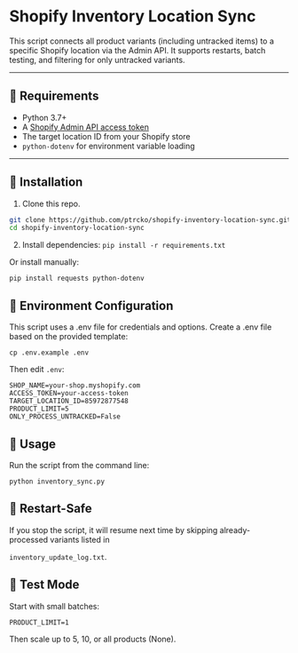 # Shopify Inventory Location Sync

This script connects all product variants (including untracked items) to a specific Shopify location via the Admin API. It supports restarts, batch testing, and filtering for only untracked variants.

---

## 🔧 Requirements

- Python 3.7+
- A [Shopify Admin API access token](https://shopify.dev/docs/api/admin-rest#authentication)
- The target location ID from your Shopify store
- `python-dotenv` for environment variable loading

---

## 🧪 Installation

1. Clone this repo.
```bash
git clone https://github.com/ptrcko/shopify-inventory-location-sync.git
cd shopify-inventory-location-sync
```
2. Install dependencies:
`pip install -r requirements.txt`

Or install manually:

`pip install requests python-dotenv`

## 🔐 Environment Configuration

This script uses a .env file for credentials and options. Create a .env file based on the provided template:

`cp .env.example .env`

Then edit `.env`:
```env
SHOP_NAME=your-shop.myshopify.com
ACCESS_TOKEN=your-access-token
TARGET_LOCATION_ID=85972877548
PRODUCT_LIMIT=5
ONLY_PROCESS_UNTRACKED=False
```

## 🚀 Usage

Run the script from the command line:

```python inventory_sync.py```

## 🔄 Restart-Safe
If you stop the script, it will resume next time by skipping already-processed variants listed in 

`inventory_update_log.txt`.

## 🧪 Test Mode

Start with small batches:

`PRODUCT_LIMIT=1`

Then scale up to 5, 10, or all products (None).
